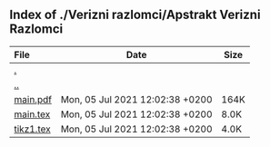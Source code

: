 ## Index of ./Verizni razlomci/Apstrakt Verizni Razlomci

File | Date | Size
:--- | --- | ---
[.](.) | |
[..](..) | |
[main.pdf](main.pdf) | Mon, 05 Jul 2021 12:02:38 +0200 | 164K
[main.tex](main.tex) | Mon, 05 Jul 2021 12:02:38 +0200 | 8.0K
[tikz1.tex](tikz1.tex) | Mon, 05 Jul 2021 12:02:38 +0200 | 4.0K
